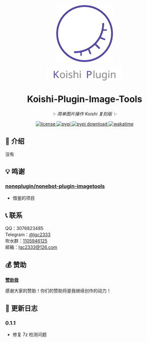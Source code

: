 <!-- markdownlint-disable MD026 MD031 MD033 MD036 MD041 -->

<div align="center">

<a href="https://koishi.chat/zh-CN/market/">
  <img src="https://raw.githubusercontent.com/lgc-KoiDev/readme/master/workspace/koishi-plugin.png" width="180" height="180" alt="NoneBotPluginLogo">
</a>

<p>
  <img src="https://raw.githubusercontent.com/lgc-KoiDev/readme/master/workspace/KoishiPlugin.svg" width="240" alt="NoneBotPluginText">
</p>

# Koishi-Plugin-Image-Tools

_✨ 简单图片操作 Koishi 复刻版 ✨_

<a href="./LICENSE">
  <img src="https://img.shields.io/github/license/lgc-KoiDev/koishi-plugin-image-tools.svg" alt="license">
</a>
<a href="https://www.npmjs.com/package/koishi-plugin-image-tools">
  <img src="https://img.shields.io/npm/v/koishi-plugin-image-tools" alt="pypi">
</a>
<a href="https://www.npmjs.com/package/koishi-plugin-image-tools">
  <img src="https://img.shields.io/npm/dm/koishi-plugin-image-tools" alt="pypi download">
</a>
<a href="https://wakatime.com/badge/user/b61b0f9a-f40b-4c82-bc51-0a75c67bfccf/project/e351a977-c220-415c-9f9e-b4647ed75a48">
  <img src="https://wakatime.com/badge/user/b61b0f9a-f40b-4c82-bc51-0a75c67bfccf/project/e351a977-c220-415c-9f9e-b4647ed75a48.svg" alt="wakatime">
</a>

</div>

## 📖 介绍

没有

## 💡 鸣谢

### [noneplugin/nonebot-plugin-imagetools](https://github.com/noneplugin/nonebot-plugin-imagetools)

- 借鉴的项目

## 📞 联系

QQ：3076823485  
Telegram：[@lgc2333](https://t.me/lgc2333)  
吹水群：[1105946125](https://jq.qq.com/?_wv=1027&k=Z3n1MpEp)  
邮箱：<lgc2333@126.com>

## 💰 赞助

**[赞助我](https://blog.lgc2333.top/donate)**

感谢大家的赞助！你们的赞助将是我继续创作的动力！

## 📝 更新日志

### 0.1.1

- 修复 7z 检测问题
